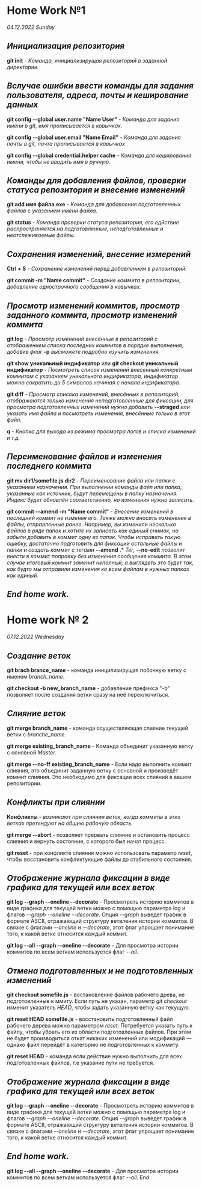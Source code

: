 # **Home Work №1**
*04.12.2022 Sunday*
## *Инициализация репозитория*

**git init** - *Команда, инициализирущая репозиторий в заданной директории.*

## *Вслучае ошибки ввести команды для задания пользователя, адреса, почты и кеширование данных*

**git config --global user.name "Name User"** - *Команда для задания имени в git, имя прописывается в ковычках.*

**git config --global user.email "Name Email"** - *Команда для задания почты в git, почта прописывается в ковычках*

**git config --global credential.helper cache** - *Команда для кеширования имени, чтобы не вводить имя в ручную.*

## *Команды для добавления файлов, проверки статуса репозитория и внесение изменений*

**git add имя файла.ехе** - *Команда для добавления подготовленных файлов с указанием имени файла.*

**git status** - *Команда проверки статуса репозитория, его едйствие распространяется на подготовленные, неподготовленные и неотслеживаемые файлы.*

## *Сохранения изменений, внесение измерений*

**Ctrl + S** - *Сохранение изменений перед добавлением в репозиторий.*

**git commit -m "Name commit"** - *Создание коммита в репозитории, добавление однострочного сообщения в ковычках.*

## *Просмотр изменений коммитов, просмотр заданного коммита, просмотр изменений коммита*

**git log** - *Просмотр изменений внесённые в репозиторий с отображением списка последних коммитов в порядке выполнения, добавив флаг* **-р** *высможете подробно изучить изменения.*

**git show уникальный индификатор** или **git checkout уникальный индификатор** - *Посмотреть список изменений внесенный конкретным коммитом с указанием уникального индификатора, индификатор можно сократить до 5 символов начиная с начала индификатора.*

**git diff** - *Просмотр списока изменений, внесённых в репозиторий, отображаются только изменения неподготовленные для фиксации, для просмотра подготовленных изменений нужно добавить* **--straged** *или указать имя файла и посмотреть изменения, внесённые только в этот файл.*

**q** - *Кнопка для выхода из режима просмотра логов и списка изменений и т.д.*

## *Переименование файлов и изменения последнего коммита*

**git mv dir1/somefile.js dir2** - *Переименование файла или папки с указанием назначения. При выполнении команды файл или папка, указанные как источник, будут перемещены в папку назначения. Индекс будет обновлён соответственно, но изменения нужно записать.*

**git commit --amend -m "Name commit"** - *Внесение изменений в последний коммит не изменяя его.* *Также можно вносить изменения в файлы, отправленные ранее. Например, вы изменили несколько файлов в ряде папок и хотите их записать как единый снимок, но забыли добавить в коммит одну из папок. Чтобы исправить такую ошибку, достаточно подготовить для фиксации остальные файлы и папки и создать коммит с тегами* **--amend** .* *Тег,* **--no-edit** *позволит внести в коммит поправку без изменения сообщения коммита. В этом случае итоговый коммит заменит неполный, а выглядеть это будет так, как будто мы отправили изменения ко всем файлам в нужных папках как единый.*

## *End home work.*
#
#
#
# **Home work № 2**
*07.12.2022 Wednesday*
## *Создание веток*

**git brach brance_name** - команда иницилизирущая побочную ветку с именем *branch_name*.

**git checkout -b new_branch_name** - добавление префикса "-b" позволяет после создания ветки сразу на неё переключиться. 

## *Слияние веток*

**git merge branch_name** - команда осуществляющая слияние текущей ветки с *branche_name*.

**git merge existing_branch_name** - Команда объединит указанную ветку с основной *Master*.

**git merge --no-ff existing_branch_name** - Если надо выполнить коммит слияния, это объединит заданную ветку с основной и произведёт коммит слияния. Это необходимо для фиксации всех слияний в вашем репозитории.

## *Конфликты при слиянии*

**Конфликты** - *возникают при слиянии веток, когда коммиты в этих ветках претендуют на общию рабочую область.*

**git merge --abort** - позволяет прервать слияние и остановить процесс слияния и вернуть состояние, с которого был начат процесс.

**git reset** - при конфликте слияния можно использовать параметр *reset*, чтобы восстановить конфликтующие файлы до стабильного состояния.

## *Отображение журнала фиксации в виде графика для текущей или всех веток*

**git log --graph --oneline --decorate** - Просмотреть историю коммитов в виде графика для текущей ветки можно с помощью параметра log и флагов *--graph --oneline --decorate*. Опция *--graph* выведет график в формате ASCII, отражающий структуру ветвления истории коммитов. В связке с флагами *--oneline* и *--decorate*, этот флаг упрощает понимание того, к какой ветке относится каждый коммит.

**git log --all --graph --oneline --decorate** - Для просмотра истории коммитов по всем веткам используется флаг *--all*.

## *Отмена подготовленных и не подготовленных изменений*

**git checkout somefile.js** - востановление файлов рабочего древа, не подготовленные к ммиту. Если путь не указан, параметр *git checkout* изменит указатель *HEAD*, чтобы задать указанную ветку как текущую.

**git reset HEAD somefile.js** - восстановить подготовленный файл рабочего дерева можно параметром *reset*. Потребуется указать путь к файлу, чтобы убрать его из области подготовленных файлов. При этом не будет производиться откат никаких изменений или модификаций — однако файл перейдёт в категорию не подготовленных к коммиту.

**git reset HEAD** - команда если действие нужно выполнить для всех подготовленных файлов, т.е указание пути не требуется.

## *Отображение журнала фиксации в виде графика для текущей или всех веток*

**git log --graph --oneline --decorate** - Просмотреть историю коммитов в виде графика для текущей ветки можно с помощью параметра log и флагов *--graph --oneline --decorate*. Опция *--graph* выведет график в формате ASCII, отражающий структуру ветвления истории коммитов. В связке с флагами *--oneline* и *--decorate*, этот флаг упрощает понимание того, к какой ветке относится каждый коммит.
## *End home work.*
**git log --all --graph --oneline --decorate** - Для просмотра истории коммитов по всем веткам используется флаг *--all*.
End
#
#
#